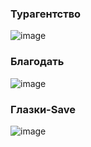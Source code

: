 <h3>Турагентство</h3>

![image](https://user-images.githubusercontent.com/40539112/190092229-0371e79b-f5d3-4d3d-b6e4-6168f909d748.png)

<h3>Благодать</h3>

![image](https://user-images.githubusercontent.com/40539112/190128800-c7f133f3-694d-41a8-8779-649773f63ba2.png)


<h3>Глазки-Save</h3>

![image](https://user-images.githubusercontent.com/40539112/190128938-ce055fec-47cc-4757-b97b-2bd3d0eda98c.png)

